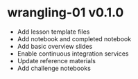 # wrangling-01 v0.1.0

* Add lesson template files
* Add notebook and completed notebook
* Add basic overview slides
* Enable continuous integration services
* Update reference materials
* Add challenge notebooks
